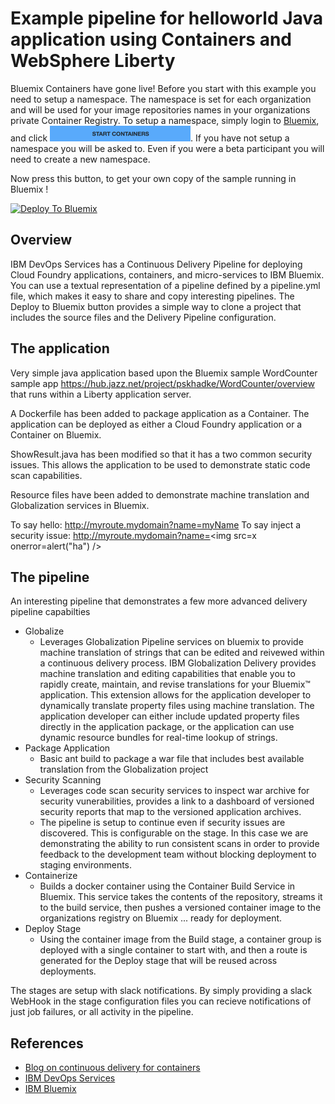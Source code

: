 # Example pipeline for helloworld Java application using Containers and WebSphere Liberty  
Bluemix Containers have gone live!  Before you start with this example you need to setup a namespace.  The namespace is set for each organization and will be used for your image repositories names in your organizations private Container Registry.  To setup a namespace, simply login to [Bluemix](https://bluemix.net), and click ![Start Containers](start-containers.jpg).  If you have not setup a namespace you will be asked to.  Even if you were a beta participant you will need to create a new namespace.  

Now press this button, to get your own copy of the sample running in Bluemix !

[![Deploy To Bluemix](https://bluemix.net/deploy/button.png)](https://hub.jazz.net/deploy/index.html?repository=https://github.com/eergun1/secure-containers.git)

## Overview 
IBM DevOps Services has a Continuous Delivery Pipeline for deploying Cloud Foundry applications, containers, and micro-services to IBM Bluemix. You can use a textual representation of a pipeline defined by a pipeline.yml file, which makes it easy to share and copy interesting pipelines. The Deploy to Bluemix button provides a simple way to clone a project that includes the source files and the Delivery Pipeline configuration. 

## The application 
Very simple java application based upon the Bluemix sample WordCounter sample app https://hub.jazz.net/project/pskhadke/WordCounter/overview that runs within a Liberty application server.  

A Dockerfile has been added to package application as a Container.  The application can be deployed as either a Cloud Foundry application or a Container on Bluemix.  

ShowResult.java has been modified so that it has a two common security issues.  This allows the application to be used to demonstrate static code scan capabilities.  

Resource files have been added to demonstrate machine translation and Globalization services in Bluemix.

To say hello: http://myroute.mydomain?name=myName
To say inject a security issue: http://myroute.mydomain?name=<img src=x onerror=alert("ha") />

## The pipeline 
An interesting pipeline that demonstrates a few more advanced delivery pipeline capabilties 

- Globalize 
    + Leverages Globalization Pipeline services on bluemix to provide machine translation of strings that can be edited and reivewed within a continuous delivery process.  IBM Globalization Delivery provides machine translation and editing capabilities that enable you to rapidly create, maintain, and revise translations for your Bluemix™ application. This extension allows for the application developer to dynamically translate property files using machine translation. The application developer can either include updated property files directly in the application package, or the application can use dynamic resource bundles for real-time lookup of strings.  
- Package Application
    + Basic ant build to package a war file that includes best available translation from the Globalization project 
- Security Scanning
    + Leverages code scan security services to inspect war archive for security vunerabilities, provides a link to a dashboard of versioned security reports that map to the versioned application archives.  
    + The pipeline is setup to continue even if security issues are discovered.  This is configurable on the stage.  In this case we are demonstrating the ability to run consistent scans in order to provide feedback to the development team without blocking deployment to staging environments.  
- Containerize 
    + Builds a docker container using the Container Build Service in Bluemix.  This service takes the contents of the repository, streams it to the build service, then pushes a versioned container image to the organizations registry on Bluemix ... ready for deployment.  
- Deploy Stage
    + Using the container image from the Build stage, a container group is deployed with a single container to start with, and then a route is generated for the Deploy stage that will be reused across deployments. 

The stages are setup with slack notifications.  By simply providing a slack WebHook in the stage configuration files you can recieve notifications of just job failures, or all activity in the pipeline.  

## References 
- [Blog on continuous delivery for containers](https://developer.ibm.com/bluemix/docs/set-up-continuous-delivery-ibm-containers/)
- [IBM DevOps Services](http://hub.jazz.net)
- [IBM Bluemix](http://bluemix.net)
